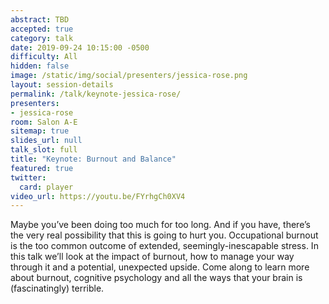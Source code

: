 ```yaml
---
abstract: TBD
accepted: true
category: talk
date: 2019-09-24 10:15:00 -0500
difficulty: All
hidden: false
image: /static/img/social/presenters/jessica-rose.png
layout: session-details
permalink: /talk/keynote-jessica-rose/
presenters:
- jessica-rose
room: Salon A-E
sitemap: true
slides_url: null
talk_slot: full
title: "Keynote: Burnout and Balance"
featured: true
twitter:
  card: player
video_url: https://youtu.be/FYrhgCh0XV4
---
```


Maybe you’ve been doing too much for too long. And if you have, there’s the very real possibility that this is going to hurt you. Occupational burnout is the too common outcome of extended, seemingly-inescapable stress. In this talk we’ll look at the impact of burnout, how to manage your way through it and a potential, unexpected upside. Come along to learn more about burnout, cognitive psychology and all the ways that your brain is (fascinatingly) terrible.
